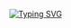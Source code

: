 [![Typing SVG](https://readme-typing-svg.herokuapp.com?font=Mansalva&pause=1000&color=F7B33D&center=true&vCenter=true&width=435&lines=helo.%E1%90%9F+im+dj+%F0%90%94%8C%D5%9E.+.%D5%9E%F0%90%A6%AF;i+pretend+to+know+what+i'm+doing%E2%80%94;both+in+code+and+scrubs++(%E1%B5%95%E2%80%94%E1%B4%97%E2%80%94);%E2%82%8A+%E2%8A%B9+nice+to+see+you%2C+superstar.%E1%90%9F+%E2%8B%86%CB%99%E2%9F%A1)](https://git.io/typing-svg)
